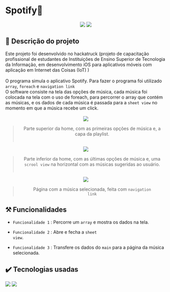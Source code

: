 <h1>Spotify🎵</h1>

<p align="center">
  <img src="https://img.shields.io/badge/Status-FINALIZADO-white?style=for-the-badge&labelColor=purple"/>
  <img src="https://img.shields.io/github/last-commit/Samuel-045/Spotify-swift/main?style=for-the-badge&labelColor=white"/>
</p>

<h2>📓 Descrição do projeto</h2>
Este projeto foi desenvolvido no hackatruck (projeto de capacitação profissional de estudantes de Instituições de Ensino Superior de Tecnologia da Informação, em desenvolvimento iOS para aplicativos móveis com aplicação em Internet das Coisas (IoT) )<br><br>
O programa simula o aplicativo Spotify. Para fazer o programa foi utilizado <code>array</code>, <code>foreach</code> e <code>navigation link</code><br>
O software consiste na tela das opções de música, cada música foi colocada na tela com o uso de foreach, para percorrer o array que contém as músicas, e os dados de cada música é passada para a <code>sheet view</code> no momento em que a música recebe um click.<br><br>

<div align="center">
  <img src="https://github.com/Samuel-045/Spotify-swift/assets/95144250/0acae944-d76e-40cd-ba55-d837c7c8238c"/>

  >Parte superior da home, com as primeiras opções de música e, a capa da playlist.<br><br>

  <img src="https://github.com/Samuel-045/Spotify-swift/assets/95144250/92e583d2-4679-4e02-8706-414bc8f08a3a"/>

  >Parte inferior da home, com as últimas opções de música e, uma <code>scrool view</code> na horizontal com as músicas sugeridas ao usuário.<br><br>

  <img src="https://github.com/Samuel-045/Spotify-swift/assets/95144250/596f7d11-a1ff-4a6a-9c9a-15d6cfa17d0c">

  >Página com a música selecionada, feita com <code>navigation link</code>
</div>

<h2>⚒️ Funcionalidades</h2>

  - `Funcionalidade 1` : Percorre um <code>array</code> e mostra os dados na tela.

  - `Funcionalidade 2` : Abre e fecha a <code>sheet view</code>.

  - `Funcionalidade 3` : Transfere os dados do <code>main</code> para a página da música selecionada.

<h2>✔️ Tecnologias usadas</h2>
<p>
  <img src="https://img.shields.io/badge/Swift-white?style=flat-square&logo=swift&logoColor=black"/>
  <img src="https://img.shields.io/badge/Xcode-white?style=flat-square&logo=xcode&logoColor=black"/>  
</p>

